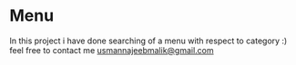 # Menu
In this project i have done searching of a menu with respect to category :)
feel free to contact me usmannajeebmalik@gmail.com
